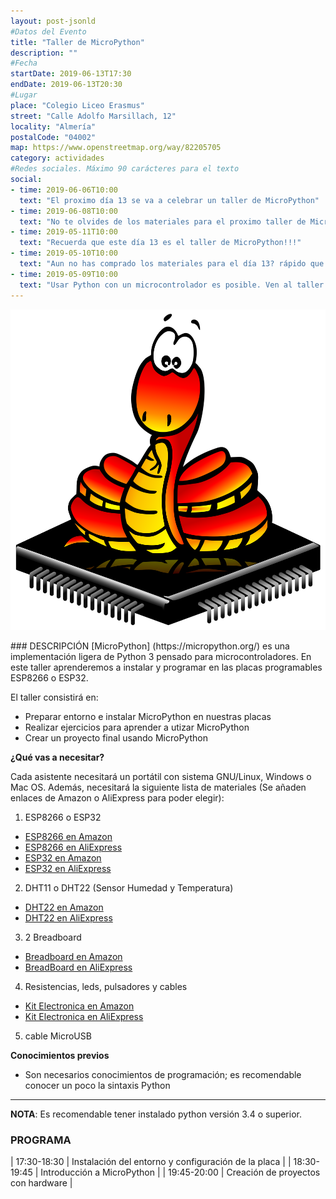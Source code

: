 ```yaml
---
layout: post-jsonld
#Datos del Evento
title: "Taller de MicroPython"
description: ""
#Fecha
startDate: 2019-06-13T17:30
endDate: 2019-06-13T20:30
#Lugar
place: "Colegio Liceo Erasmus"
street: "Calle Adolfo Marsillach, 12"
locality: "Almería"
postalCode: "04002"
map: https://www.openstreetmap.org/way/82205705
category: actividades
#Redes sociales. Máximo 90 carácteres para el texto
social:	
- time: 2019-06-06T10:00
  text: "El proximo día 13 se va a celebrar un taller de MicroPython"
- time: 2019-06-08T10:00
  text: "No te olvides de los materiales para el proximo taller de MicroPython"
- time: 2019-05-11T10:00
  text: "Recuerda que este día 13 es el taller de MicroPython!!!"
- time: 2019-05-10T10:00
  text: "Aun no has comprado los materiales para el día 13? rápido que no llegan!!"
- time: 2019-05-09T10:00
  text: "Usar Python con un microcontrolador es posible. Ven al taller de MicroPython"
---
```

<p align="center">
  <img src="/recursos/upython.png" alt="Python Logo" width="650">
</p>
### DESCRIPCIÓN
[MicroPython] (https://micropython.org/) es una implementación ligera de Python 3 pensado para microcontroladores. En este taller aprenderemos a instalar y programar en las placas programables ESP8266 o ESP32.

El taller consistirá en:

- Preparar entorno  e instalar MicroPython en nuestras placas
- Realizar ejercicios para aprender a utizar MicroPython
- Crear un proyecto final usando MicroPython

**¿Qué vas a necesitar?**

Cada asistente necesitará un portátil con sistema GNU/Linux, Windows o Mac OS. Además, necesitará la siguiente lista de materiales (Se añaden enlaces de Amazon o AliExpress para poder elegir):

1. ESP8266 o ESP32
* [ESP8266 en Amazon](https://amzn.to/2HUtAnK)
* [ESP8266 en AliExpress](https://aliexpi.com/RGO1)
* [ESP32 en Amazon](https://amzn.to/2EQBcWq)
* [ESP32 en AliExpress](https://aliexpi.com/H3J8)

2. DHT11 o DHT22 (Sensor Humedad y Temperatura)
* [DHT22 en Amazon](https://amzn.to/2EOKAd1)
* [DHT22 en AliExpress](https://aliexpi.com/Ksnp)

3. 2 Breadboard
* [Breadboard en Amazon](https://amzn.to/2KsfcEQ)
* [BreadBoard en AliExpress](https://aliexpi.com/8B53)

4. Resistencias, leds, pulsadores y cables
* [Kit Electronica en Amazon](https://amzn.to/315myEg)
* [Kit Electronica en AliExpress](https://aliexpi.com/CwdM)

5. cable MicroUSB 



**Conocimientos previos**

- Son necesarios conocimientos de programación; es recomendable conocer un poco la sintaxis Python

---

**NOTA**: Es recomendable tener instalado python versión 3.4 o superior.

### PROGRAMA


| 17:30-18:30   | Instalación del entorno y configuración de la placa |
| 18:30-19:45   | Introducción a MicroPython |
| 19:45-20:00 	| Creación de proyectos con hardware |




